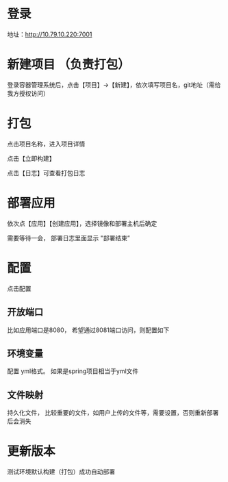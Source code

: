 # 登录
   地址：http://10.79.10.220:7001
# 新建项目 （负责打包）
   登录容器管理系统后，点击【项目】->【新建】，依次填写项目名，git地址（需给我方授权访问）

# 打包
点击项目名称，进入项目详情

点击【立即构建】

点击【日志】可查看打包日志


#  部署应用
   依次点【应用】【创建应用】，选择镜像和部署主机后确定


需要等待一会， 部署日志里面显示  "部署结束”

# 配置
   点击配置
##   开放端口
   比如应用端口是8080， 希望通过8081端口访问，则配置如下

## 环境变量
配置 yml格式。 如果是spring项目相当于yml文件

## 文件映射
持久化文件， 比较重要的文件，如用户上传的文件等，需要设置，否则重新部署后会消失 

# 更新版本
   测试环境默认构建（打包）成功自动部署


